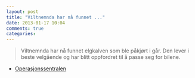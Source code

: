 ```yaml
---
layout: post
title: "Viltnemnda har nå funnet ..."
date: 2013-01-17 10:04
comments: true
categories: 
---
```

> Viltnemnda har nå funnet elgkalven som ble påkjørt i går. Den lever i beste velgående og har blitt oppfordret til å passe seg for bilene. 
- [Operasjonssentralen](http://twitter.com/oslopolitiops/statuses/291833422475833344)
